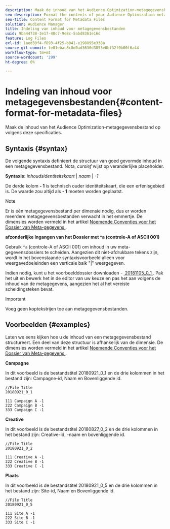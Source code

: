 ```yaml
---
description: Maak de inhoud van het Audience Optimization-metagegevensbestand op volgens deze specificaties.
seo-description: Format the contents of your Audience Optimization metadata file according to these specifications.
seo-title: Content Format for Metadata Files
solution: Audience Manager
title: Indeling van inhoud voor metagegevensbestanden
uuid: 9ba44738-3e17-40c7-9e8c-5abd8361e16d
feature: Log Files
exl-id: 1aed39f4-f893-4f25-b041-e198895e338a
source-git-commit: fe01ebac8c0d0ad3630d3853e0bf32f0b00f6a44
workflow-type: tm+mt
source-wordcount: '299'
ht-degree: 0%

---
```


# Indeling van inhoud voor metagegevensbestanden{#content-format-for-metadata-files}

Maak de inhoud van het Audience Optimization-metagegevensbestand op volgens deze specificaties.

## Syntaxis {#syntax}

De volgende syntaxis definieert de structuur van goed gevormde inhoud in een metagegevensbestand. Nota, *cursief* wijst op veranderlijke placeholder.

**Syntaxis:** *inhoudsidentiteitskaart* | *naam* | *-1*

<!--In the contents syntax, you'll notice a parent ID variable. Don't confuse it with the parent ID used in the [metadata file name](../../../reporting/audience-optimization-reports/metadata-files-intro/metadata-file-names.md). These 2 variables seem similar, but they represent different things. In the file name, the parent ID corresponds to a category like "campaign" (ID 1), "placement" (ID 3), or "tactic" (ID 9), etc. In the file body:-->

De derde kolom **- 1** is technisch ouder identiteitskaart, die een erfenisgebied is. De waarde zou altijd als **- 1** moeten worden geplaatst.

>[!NOTE]
>
>Er is één metagegevensbestand per dimensie nodig, dus er worden meerdere metagegevensbestanden verwacht in het emmertje. De dimensies worden vermeld in het artikel [&#x200B; Noemende Conventies voor het Dossier van Meta-gegevens &#x200B;](../../../reporting/audience-optimization-reports/metadata-files-intro/metadata-file-names.md#child-dimension).

**afzonderlijke Ingangen van het Dossier met ^a (controle-A of ASCII 001)**

Gebruik `^a` (controle-A of ASCII 001) om inhoud in uw meta-gegevensdossiers te scheiden. Aangezien dit niet-afdrukbare tekens zijn, wordt in het bovenstaande syntaxisvoorbeeld alleen voor weergavedoeleinden een verticale balk &quot;|&quot; weergegeven.

Indien nodig, kunt u het voorbeelddossier downloaden - [&#x200B; 20181105_0_1 &#x200B;](assets/20181105_0_1.zip). Pak het uit en bewerk het in de editor van uw keuze en pas het aan volgens de inhoud van de metagegevens, aangezien het al het vereiste scheidingsteken bevat.

>[!IMPORTANT]
>
>Voeg geen koptekstrijen toe aan metagegevensbestanden.

## Voorbeelden {#examples}

Laten we eens kijken hoe u de inhoud van een metagegevensbestand structureert. Een deel van deze structuur is afhankelijk van de dimensie. De dimensies worden vermeld in het artikel [&#x200B; Noemende Conventies voor het Dossier van Meta-gegevens &#x200B;](../../../reporting/audience-optimization-reports/metadata-files-intro/metadata-file-names.md#child-dimension).

**Campagne**

In dit voorbeeld is de bestandstitel 20180921_0_1 en de drie kolommen in het bestand zijn: Campagne-id, Naam en Bovenliggende id.

<!--Let's say you want to populate the creative drop down menu with creative names from a particular campaign. In this case, your metadata file name would include ID 1 (campaign) and ID 2 (creative). Following the content syntax, your metadata file would contain the creative ID, creative name, and actual campaign ID.-->

```
//File Title
20180921_0_1

111 Campaign A -1
222 Campaign B -1
333 Campaign C -1
```

**Creative**

In dit voorbeeld is de bestandstitel 20180827_0_2 en de drie kolommen in het bestand zijn: Creative-id, -naam en bovenliggende id.

```
//File Title
20180921_0_2

111 Creative A -1
222 Creative B -1
333 Creative C -1
```

**Plaats**

In dit voorbeeld is de bestandstitel 20180921_0_5 en de drie kolommen in het bestand zijn: Site-id, Naam en Bovenliggende id.

```
//File Title
20180921_0_5

111 Site A -1
222 Site B -1
333 Site C -1
```
